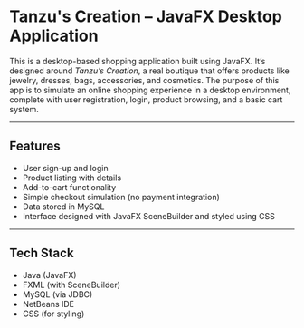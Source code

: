 # Tanzu's Creation – JavaFX Desktop Application

This is a desktop-based shopping application built using JavaFX. It’s designed around *Tanzu’s Creation*, a real boutique that offers products like jewelry, dresses, bags, accessories, and cosmetics. The purpose of this app is to simulate an online shopping experience in a desktop environment, complete with user registration, login, product browsing, and a basic cart system.

---

## Features

- User sign-up and login
- Product listing with details
- Add-to-cart functionality
- Simple checkout simulation (no payment integration)
- Data stored in MySQL
- Interface designed with JavaFX SceneBuilder and styled using CSS

---

## Tech Stack

- Java (JavaFX)
- FXML (with SceneBuilder)
- MySQL (via JDBC)
- NetBeans IDE
- CSS (for styling)
